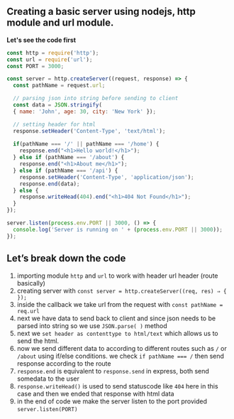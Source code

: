 ## Creating a basic server using nodejs, http module and url module.

**Let's see the code first**

```jsx
const http = require('http');
const url = require('url');
const PORT = 3000;

const server = http.createServer((request, response) => {
  const pathName = request.url;

  // parsing json into string before sending to client
  const data = JSON.stringify(
  { name: 'John', age: 30, city: 'New York' });

  // setting header for html
  response.setHeader('Content-Type', 'text/html');
  
  if(pathName === '/' || pathName === '/home') {
    response.end("<h1>Hello world!</h1>");
  } else if (pathName === '/about') {
    response.end("<h1>About me</h1>");
  } else if (pathName === '/api') {
    response.setHeader('Content-Type', 'application/json');
    response.end(data);
  } else { 
    response.writeHead(404).end("<h1>404 Not Found</h1>");
  }
});

server.listen(process.env.PORT || 3000, () => {
  console.log('Server is running on ' + (process.env.PORT || 3000));
});
```

## Let’s break down the code

1. importing module `http` and `url` to work with header url header (route basically)
2. creating server with `const server = http.createServer((req, res) ⇒ { });`
3. inside the callback we take url from the request with `const pathName = req.url`
4. next we have data to send back to client and since json needs to be parsed into string so we use `JSON.parse( )` method
5. next we `set header as contenttype to html/text` which allows us to send the html.
6. now we send different data to according to different routes such as `/` or `/about` using if/else conditions. we check `if pathName === /` then send response according to the route
7. `response.end` is equivalent to `response.send` in express, both send somedata to the user
8. `response.writeHead()` is used to send statuscode like `404` here in this case and then we ended that response with html data
9. in the end of code we make the server listen to the port provided `server.listen(PORT)`
